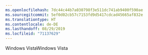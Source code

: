 ```yaml
---
ms.openlocfilehash: 7dc44c44b7a030798f3e511dc741ab9400f590ae
ms.sourcegitcommit: 5ef0d02cb57c7153fd9d5417cdcad45665af832e
ms.translationtype: HT
ms.contentlocale: de-DE
ms.lasthandoff: 08/29/2019
ms.locfileid: "71137629"
---
```

<span data-ttu-id="f0ee8-101">Windows Vista</span><span class="sxs-lookup"><span data-stu-id="f0ee8-101">Windows Vista</span></span>